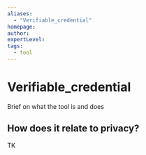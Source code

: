 ```yaml
---
aliases:
  - "Verifiable_credential"
homepage: 
author: 
expertLevel: 
tags:
  - tool
---
```

# Verifiable_credential

Brief on what the tool is and does 

## How does it relate to privacy?

TK 

